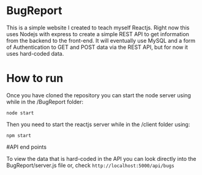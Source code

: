 # BugReport

This is a simple website I created to teach myself Reactjs.
Right now this uses Nodejs with express to create a simple REST API to get information from the
backend to the front-end. It will eventually use MySQL and a form of Authentication to GET and POST
data via the REST API, but for now it uses hard-coded data.

# How to run 

Once you have cloned the repository you can start the node server using while in the /BugReport folder:

```
node start
```

Then you need to start the reactjs server while in the /client folder using:

```
npm start
```

#API end points

To view the data that is hard-coded in the API you can look directly into the BugReport/server.js file or,
check ```http://localhost:5000/api/bugs``` 
